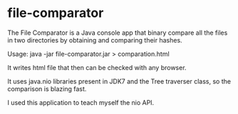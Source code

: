 file-comparator
===============

The File Comparator is a Java console app that binary compare all the files in two directories by obtaining and comparing their hashes.

Usage: java -jar file-comparator.jar <directory1> <directory2> > comparation.html

It writes html file that then can be checked with any browser.

It uses java.nio libraries present in JDK7 and the Tree traverser class, so the comparison is blazing fast.

I used this application to teach myself the nio API.

